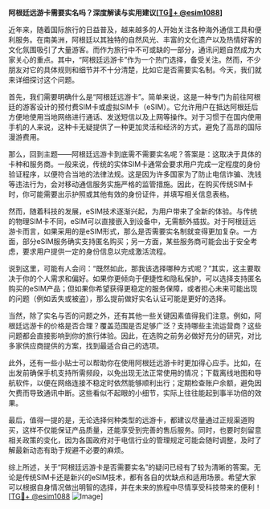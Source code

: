 **阿根廷远游卡需要实名吗？深度解读与实用建议[[TG💪+ @esim1088](https://t.me/s/esim1088)]**

近年来，随着国际旅行的日益普及，越来越多的人开始关注各种海外通信工具和便利服务。在南美洲，阿根廷以其独特的自然风光、丰富的文化遗产以及热情好客的文化氛围吸引了大量游客。而作为旅行中不可或缺的一部分，通讯问题自然成为大家关心的重点。其中，“阿根廷远游卡”作为一个热门选择，备受关注。然而，不少朋友对它的具体规则和细节并不十分清楚，比如它是否需要实名制。今天，我们就来详细探讨这个问题。

首先，我们需要明确什么是“阿根廷远游卡”。简单来说，这是一种专门为前往阿根廷的游客设计的预付费SIM卡或虚拟SIM卡（eSIM）。它允许用户在抵达阿根廷后方便地使用当地网络进行通话、发送短信以及上网等操作。对于习惯于在国内使用手机的人来说，这种卡无疑提供了一种更加灵活和经济的方式，避免了高昂的国际漫游费用。

那么，回到主题——阿根廷远游卡到底需不需要实名呢？答案是：这取决于具体的卡种和服务商。一般来说，传统的实体SIM卡通常会要求用户完成一定程度的身份验证程序，以便符合当地的法律法规。这是因为许多国家为了防止电信诈骗、洗钱等违法行为，会对移动通信服务实施严格的监管措施。因此，在购买传统SIM卡时，你可能需要出示护照或其他有效的身份证件，并填写相关信息表格。

然而，随着科技的发展，eSIM技术逐渐兴起，为用户带来了全新的体验。与传统的物理SIM卡不同，eSIM可以直接嵌入到设备中，无需额外插拔。对于阿根廷远游卡而言，如果采用的是eSIM形式，那么是否需要实名制就变得更加复杂。一方面，部分eSIM服务确实支持匿名购买；另一方面，某些服务商可能会出于安全考虑，要求用户提供一定的身份信息以完成激活流程。

说到这里，可能有人会问：“既然如此，那我该选择哪种方式呢？”其实，这主要取决于你的个人需求和偏好。如果你更倾向于便捷性和隐私保护，可以选择支持匿名购买的eSIM产品；但如果你希望获得更稳定的服务保障，或者担心未来可能出现的问题（例如丢失或被盗），那么提前做好实名认证可能是更好的选择。

当然，除了实名与否的问题之外，还有其他一些关键因素值得我们注意。例如，阿根廷远游卡的价格是否合理？覆盖范围是否足够广泛？支持哪些主流运营商？这些问题都会直接影响到你的旅行体验。因此，在选购之前务必做好充分的研究，对比多家供应商提供的方案，找到最适合自己的选项。

此外，还有一些小贴士可以帮助你在使用阿根廷远游卡时更加得心应手。比如，在出发前确保手机支持所需频段，以免出现无法正常使用的情况；下载离线地图和导航软件，以便在网络连接不稳定时依然能够顺利出行；定期检查账户余额，避免因欠费而导致通讯中断。这些看似不起眼的小细节，实际上往往能起到事半功倍的效果。

最后，值得一提的是，无论选择何种类型的远游卡，都建议尽量通过正规渠道购买，这样不仅能保证产品质量，还能享受到完善的售后服务。同时，也要时刻留意相关政策的变化，因为各国政府对于电信行业的管理规定可能会随时调整，及时了解最新动态有助于规避不必要的麻烦。

综上所述，关于“阿根廷远游卡是否需要实名”的疑问已经有了较为清晰的答案。无论是传统SIM卡还是新兴的eSIM技术，都有各自的优缺点和适用场景。希望大家可以根据自身情况做出明智的选择，并在未来的旅程中尽情享受科技带来的便利！[[TG💪+ @esim1088](https://t.me/s/esim1088) ![Image](https://i.postimg.cc/4NQfJmqS/Snipaste-2025-05-13-00-14-12.png)]